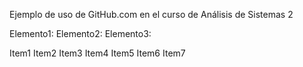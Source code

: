 Ejemplo de uso de GitHub.com en el curso de Análisis de Sistemas 2


Elemento1:
Elemento2:
Elemento3:






Item1
Item2
Item3
Item4
Item5
Item6
Item7
